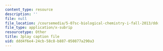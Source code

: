 ```yaml
---
content_type: resource
description: ''
file: null
file_location: /coursemedia/5-07sc-biological-chemistry-i-fall-2013/ddd4f6e424cb58c8b887050877a290a3_w1JYnijqT6A.vtt
file_type: application/x-subrip
resourcetype: Other
title: 3play caption file
uid: ddd4f6e4-24cb-58c8-b887-050877a290a3
---
```

